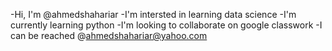 -Hi, I'm @ahmedshahariar
-I'm intersted in learning data science
-I'm currently learning python
-I'm looking to collaborate on google classwork
-I can be reached @ahmedshahariar@yahoo.com
<!---
shishir1974/shishir1974 is a ✨ special ✨ repository because its `README.md` (this file) appears on your GitHub profile.
You can click the Preview link to take a look at your changes.
--->
